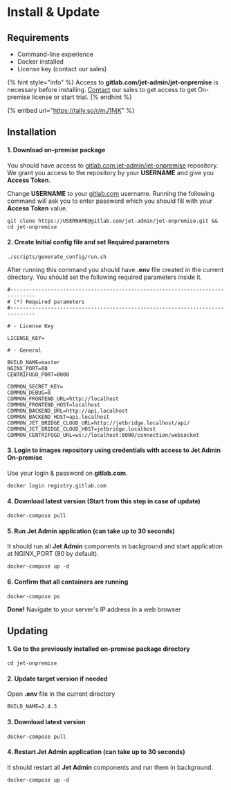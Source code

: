 # Install & Update

## Requirements

* Command-line experience
* Docker installed
* License key (contact our sales)

{% hint style="info" %}
Access to **gitlab.com/jet-admin/jet-onpremise** is necessary before installing. [Contact](https://www.jetadmin.io/contact) our sales to get access to get On-premise license or start trial.
{% endhint %}

{% embed url="https://tally.so/r/mJ1NjK" %}

## Installation

#### 1. Download on-premise **package**

You should have access to [gitlab.com:jet-admin/jet-onpremise](https://gitlab.com/jet-admin/jet-onpremise) repository. We grant you access to the repository by your **USERNAME** and give you **Access Token**.&#x20;

Change **USERNAME** to your [gitlab.com](https://gitlab.com/) username. Running the following command will ask you to enter password which you should fill with your **Access Token** value.

```
git clone https://USERNAME@gitlab.com/jet-admin/jet-onpremise.git && cd jet-onpremise
```

#### 2. Create **Initial config** file and set **Required parameters**

```
./scripts/generate_config/run.sh
```

After running this command you should have **.env** file created in the current directory. You should set the following required parameters inside it.

```
#------------------------------------------------------------------------------
# (*) Required parameters
#------------------------------------------------------------------------------

# - License Key

LICENSE_KEY=

# - General

BUILD_NAME=master
NGINX_PORT=80
CENTRIFUGO_PORT=8000

COMMON_SECRET_KEY=
COMMON_DEBUG=0
COMMON_FRONTEND_URL=http://localhost
COMMON_FRONTEND_HOST=localhost
COMMON_BACKEND_URL=http://api.localhost
COMMON_BACKEND_HOST=api.localhost
COMMON_JET_BRIDGE_CLOUD_URL=http://jetbridge.localhost/api/
COMMON_JET_BRIDGE_CLOUD_HOST=jetbridge.localhost
COMMON_CENTRIFUGO_URL=ws://localhost:8000/connection/websocket
```

#### 3. Login to images repository using credentials with access to **Jet Admin On-premise**

Use your login & password on **gitlab.com**.

```
docker login registry.gitlab.com
```

#### 4. Download latest version (Start from this step in case of update)

```
docker-compose pull
```

#### 5. Run **Jet Admin** application (can take up to 30 seconds)

It should run all **Jet Admin** components in background and start application at NGINX\_PORT (80 by default).

```
docker-compose up -d
```

#### 6. Confirm that all containers are running

```
docker-compose ps
```

**Done!** Navigate to your server's IP address in a web browser

## Updating

#### 1. Go to the previously installed on-premise package directory

```
cd jet-onpremise
```

#### 2. Update target version if needed

Open **.env** file in the current directory

```
BUILD_NAME=2.4.3
```

#### 3. Download latest version

```
docker-compose pull
```

#### 4. Restart **Jet Admin** application (can take up to 30 seconds)

It should restart all **Jet Admin** components and run them in background.

```
docker-compose up -d
```

